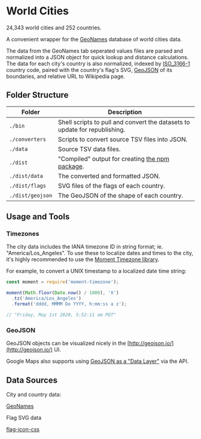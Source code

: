 # World Cities

24,343 world cities and 252 countries.

A convenient wrapper for the [GeoNames](https://www.geonames.org/) database of world cities data.

The data from the GeoNames tab seperated values files are parsed and normalized into a JSON object for quick lookup and distance calculations. The data for each city's country is also normalized, indexed by [ISO_3166-1](https://en.wikipedia.org/wiki/ISO_3166-1) country code, paired with the country's flag's SVG, [GeoJSON](https://geojson.org/) of its boundaries, and relative URL to Wikipedia page.

## Folder Structure

| Folder | Description |
| --- | --- |
| `./bin` | Shell scripts to pull and convert the datasets to update for republishing. |
| `./converters` | Scripts to convert source TSV files into JSON. |
| `./data` | Source TSV data files. |
| `./dist` | "Compiled" output for creating [the npm package](https://www.npmjs.com/package/worldcities). |
| `./dist/data` | The converted and formatted JSON. |
| `./dist/flags` | SVG files of the flags of each country. |
| `./dist/geojson` | The GeoJSON of the shape of each country. |

## Usage and Tools

### Timezones

The city data includes the IANA timezone ID in string format; ie. "America/Los_Angeles". To use these to localize dates and times to the city, it's highly recommended to use the [Moment Timezone library](https://momentjs.com/timezone/).

For example, to convert a UNIX timestamp to a localized date time string:

```javascript
const moment = require('moment-timezone');

moment(Math.floor(Date.now() / 1000), 'X')
  .tz('America/Los_Angeles')
  .format('dddd, MMMM Do YYYY, h:mm:ss a z');

// "Friday, May 1st 2020, 5:52:11 am PDT"
```

### GeoJSON

GeoJSON objects can be visualized nicely in the [http://geojson.io/](http://geojson.io/) UI.

Google Maps also supports using [GeoJSON as a "Data Layer"](https://developers.google.com/maps/documentation/javascript/datalayer) via the API.

## Data Sources

City and country data:

[GeoNames](https://download.geonames.org/export/dump/)

Flag SVG data

[flag-icon-css](https://github.com/lipis/flag-icon-css)
